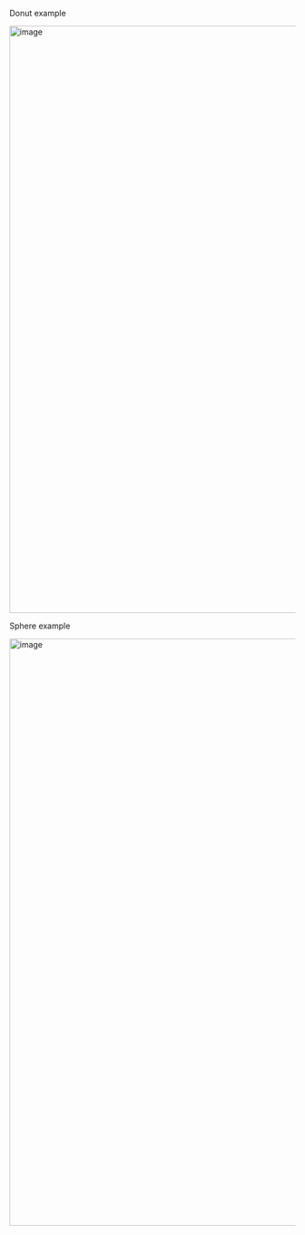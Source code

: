 Donut example

<img width="1033" alt="image" src="https://github.com/user-attachments/assets/bf88622b-3620-4fd6-8d54-fc4a4ee78c78">


Sphere example

<img width="1033" alt="image" src="https://github.com/user-attachments/assets/6c18c05e-197a-46df-b71b-7343b1f65275">

